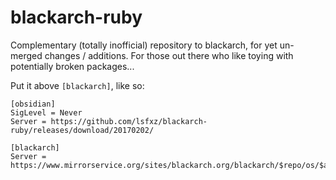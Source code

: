 # blackarch-ruby

Complementary (totally inofficial) repository to blackarch, for yet un-merged changes / additions. For those out there who like toying with potentially broken packages...

Put it above `[blackarch]`, like so:

```
[obsidian]
SigLevel = Never
Server = https://github.com/lsfxz/blackarch-ruby/releases/download/20170202/

[blackarch]
Server = https://www.mirrorservice.org/sites/blackarch.org/blackarch/$repo/os/$arch
```
